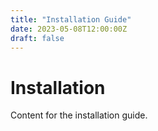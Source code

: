 ```yaml
---
title: "Installation Guide"
date: 2023-05-08T12:00:00Z
draft: false
---
```


# Installation

Content for the installation guide.
